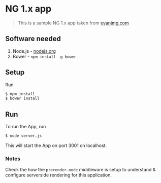 # NG 1.x app

> This is a sample NG 1.x app taken from [evanjmg.com](http://evanjmg.com/code/2015/10/18/SEO-Friendly-Angular-with-Prerender.html)

## Software needed

1. Node.js - [nodejs.org](https://nodejs.org/en/)
2. Bower - `npm install -g bower`

## Setup

Run

```bash
$ npm install
$ bower install
```

## Run

To run the App, run

```bash
$ node server.js
```

This will start the App on port 3001 on localhost.


### Notes
Check the how the `prerender-node` middleware is setup to understand & configure serverside rendering for this application. 